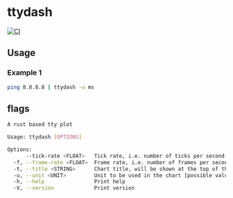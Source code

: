 # ttydash

[![CI](https://github.com/550W-HOST/ttydash/actions/workflows/ci.yml/badge.svg)](https://github.com/550W-HOST/ttydash/actions/workflows/ci.yml)

## Usage

### Example 1
```bash
ping 8.8.8.8 | ttydash -u ms
```

## flags

```bash
A rust based tty plot

Usage: ttydash [OPTIONS]

Options:
      --tick-rate <FLOAT>   Tick rate, i.e. number of ticks per second [default: 4]
  -f, --frame-rate <FLOAT>  Frame rate, i.e. number of frames per second [default: 60]
  -t, --title <STRING>      Chart title, will be shown at the top of the chart
  -u, --unit <UNIT>         Unit to be used in the chart [possible values: ms, s, mb, kb, gb, ki-b, mi-b, gi-b]
  -h, --help                Print help
  -V, --version             Print version
```